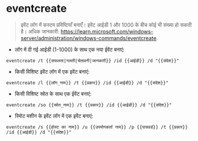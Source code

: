 # eventcreate

> इवेंट लॉग में कस्टम प्रविष्टियाँ बनाएँ।
> इवेंट आईडी 1 और 1000 के बीच कोई भी संख्या हो सकती है।
> अधिक जानकारी: <https://learn.microsoft.com/windows-server/administration/windows-commands/eventcreate>.

- लॉग में दी गई आईडी (1-1000) के साथ एक नया ईवेंट बनाएं:

`eventcreate /t {{सफलता|गलती|चेतावनी|जानकारी}} /id {{आईडी}} /d "{{संदेश}}"`

- किसी विशिष्ट इवेंट लॉग में एक इवेंट बनाएं:

`eventcreate /l {{लॉग_नाम}} /t {{प्रकार}} /id {{आईडी}} /d "{{संदेश}}"`

- किसी विशिष्ट स्रोत के साथ एक ईवेंट बनाएं:

`eventcreate /so {{स्रोत_नाम}} /t {{प्रकार}} /id {{आईडी}} /d "{{संदेश}}"`

- रिमोट मशीन के इवेंट लॉग में एक इवेंट बनाएं:

`eventcreate /s {{होस्ट का नाम}} /u {{उपयोगकर्ता नाम}} /p {{पासवर्ड}} /t {{प्रकार}} /id {{आईडी}} /d "{{संदेश}}"`
